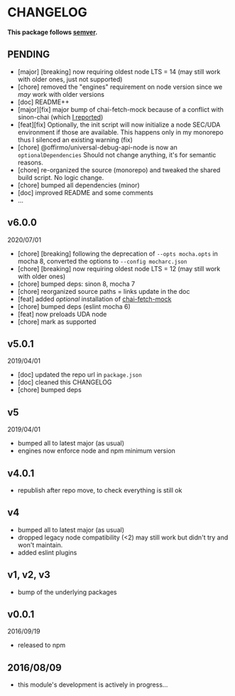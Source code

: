 # CHANGELOG
**This package follows [semver](https://semver.org/).**

## PENDING
* [major] [breaking] now requiring oldest node LTS = 14 (may still work with older ones, just not supported)
* [chore] removed the "engines" requirement on node version since we *may* work with older versions
* [doc] README++
* [major][fix] major bump of chai-fetch-mock because of a conflict with sinon-chai (which [I reported](https://github.com/gakimball/chai-fetch-mock/issues/3))
* [feat][fix] Optionally, the init script will now initialize a node SEC/UDA environment if those are available.
    This happens only in my monorepo thus I silenced an existing warning (fix)
* [chore] @offirmo/universal-debug-api-node is now an `optionalDependencies` Should not change anything, it's for semantic reasons.
* [chore] re-organized the source (monorepo) and tweaked the shared build script. No logic change.
* [chore] bumped all dependencies (minor)
* [doc] improved README and some comments
* ...

## v6.0.0
2020/07/01
* [chore] [breaking] following the deprecation of `--opts mocha.opts` in mocha 8, converted the options to `--config mocharc.json`
* [chore] [breaking] now requiring oldest node LTS = 12 (may still work with older ones)
* [chore] bumped deps: sinon 8, mocha 7
* [chore] reorganized source paths = links update in the doc
* [feat] added *optional* installation of [chai-fetch-mock](https://github.com/gakimball/chai-fetch-mock)
* [chore] bumped deps (eslint mocha 6)
* [feat] now preloads UDA node
* [chore] mark as supported

## v5.0.1
2019/04/01
* [doc] updated the repo url in `package.json`
* [doc] cleaned this CHANGELOG
* [chore] bumped deps

## v5
2019/04/01
* bumped all to latest major (as usual)
* engines now enforce node and npm minimum version

## v4.0.1
* republish after repo move, to check everything is still ok

## v4
* bumped all to latest major (as usual)
* dropped legacy node compatibility (<2) may still work but didn't try and won't maintain.
* added eslint plugins

## v1, v2, v3
* bump of the underlying packages

## v0.0.1
2016/09/19
- released to npm

## 2016/08/09
- this module's development is actively in progress…
